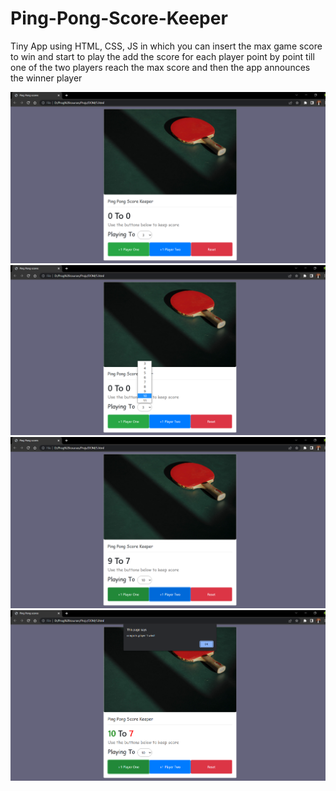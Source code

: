 # Ping-Pong-Score-Keeper
Tiny App using HTML, CSS, JS  in which you can insert the max game score to win and start to play the add the score for each player point by point till one of the two players reach the max score and then the app announces the winner player

![](screenshots/1.png)
![](screenshots/2.png)
![](screenshots/3.png)
![](screenshots/4.png)
